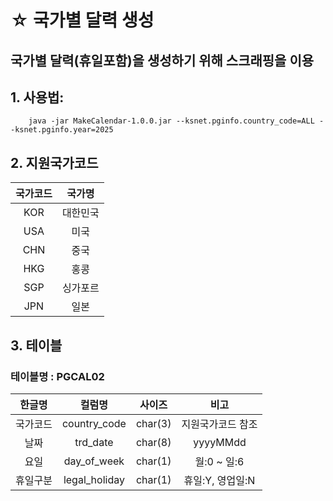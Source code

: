 # ☆ 국가별 달력 생성

## 국가별 달력(휴일포함)을 생성하기 위해 스크래핑을 이용

## 1. 사용법:
```
    java -jar MakeCalendar-1.0.0.jar --ksnet.pginfo.country_code=ALL --ksnet.pginfo.year=2025
```

## 2. 지원국가코드
| 국가코드  | 국가명  |
|:------:|:------:|
| KOR   | 대한민국 |
| USA   | 미국   |
| CHN   | 중국   |
| HKG   | 홍콩   |
| SGP   | 싱가포르 |
| JPN   | 일본   |

## 3. 테이블

### 테이블명 : PGCAL02
| 한글명  |      컬럼명      |   사이즈   |     비고      |
|:----:|:-------------:|:-------:|:-----------:|
| 국가코드 | country_code  | char(3) |  지원국가코드 참조  |
|  날짜  |   trd_date    | char(8) |  yyyyMMdd   |
|  요일  |  day_of_week  | char(1) |  월:0 ~ 일:6  |
| 휴일구분 | legal_holiday | char(1) | 휴일:Y, 영업일:N |

